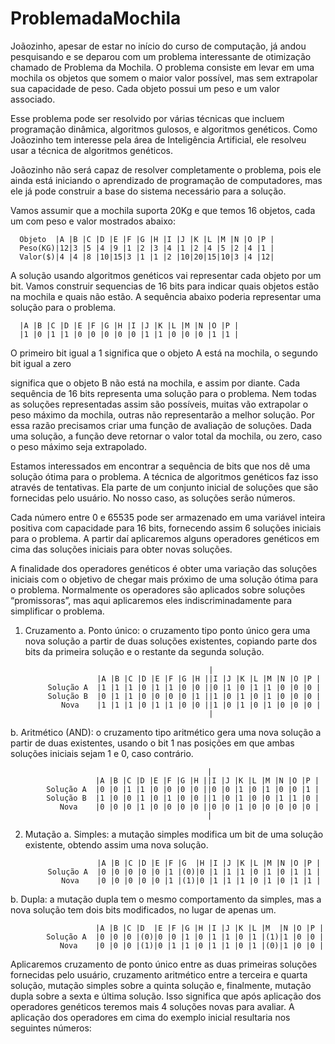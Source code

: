 # ProblemadaMochila


Joãozinho, apesar de estar no início do curso de computação, já andou pesquisando e se deparou com um problema interessante de otimização chamado 
de Problema da Mochila. O problema consiste em levar em uma mochila os objetos que somem o maior valor possível, mas sem extrapolar sua capacidade de peso. 
Cada objeto possui um peso e um valor associado.


Esse problema pode ser resolvido por várias técnicas que incluem programação dinâmica, algoritmos gulosos, e algoritmos genéticos. 
Como Joãozinho tem interesse pela área de Inteligência Artificial, ele resolveu usar a técnica de algoritmos genéticos.

Joãozinho não será capaz de resolver completamente o problema, pois ele ainda está iniciando o aprendizado de programação de computadores, 
mas ele já pode construir a base do sistema necessário para a solução.

Vamos assumir que a mochila suporta 20Kg e que temos 16 objetos, cada um com peso e valor mostrados abaixo:

      Objeto  |A |B |C |D |E |F |G |H |I |J |K |L |M |N |O |P | 
      Peso(KG)|12|3 |5 |4 |9 |1 |2 |3 |4 |1 |2 |4 |5 |2 |4 |1 |
      Valor($)|4 |4 |8 |10|15|3 |1 |1 |2 |10|20|15|10|3 |4 |12|
      
A solução usando algoritmos genéticos vai representar cada objeto por um bit. Vamos construir sequencias de 16 bits para indicar quais objetos 
estão na mochila e quais não estão. A sequência abaixo poderia representar uma solução para o problema.

      |A |B |C |D |E |F |G |H |I |J |K |L |M |N |O |P | 
      |1 |0 |1 |1 |0 |0 |0 |0 |0 |1 |1 |0 |0 |0 |1 |1 |

O primeiro bit igual a 1 significa que o objeto A está na mochila, o segundo bit igual a zero

significa que o objeto B não está na mochila, e assim por diante. Cada sequência de 16 bits representa uma solução para o problema. 
Nem todas as soluções representadas assim são possíveis, muitas vão extrapolar o peso máximo da mochila, outras não representarão a melhor solução. 
Por essa razão precisamos criar uma função de avaliação de soluções. Dada uma solução, a função deve retornar o valor total da mochila, ou zero, 
caso o peso máximo seja extrapolado.

Estamos interessados em encontrar a sequência de bits que nos dê uma solução ótima para o problema. A técnica de algoritmos genéticos faz isso através
de tentativas. Ela parte de um conjunto inicial de soluções que são fornecidas pelo usuário. No nosso caso, as soluções serão números.

Cada número entre 0 e 65535 pode ser armazenado em uma variável inteira positiva com capacidade para 16 bits, fornecendo assim 6 soluções iniciais para o problema.
A partir daí aplicaremos alguns operadores genéticos em cima das soluções iniciais para obter novas soluções.

A finalidade dos operadores genéticos é obter uma variação das soluções iniciais com o objetivo de chegar mais próximo de uma solução ótima para o problema. Normalmente os operadores são aplicados sobre soluções “promissoras”, mas aqui aplicaremos eles indiscriminadamente para simplificar o problema.

1) Cruzamento
a. Ponto único: o cruzamento tipo ponto único gera uma nova solução a partir de duas soluções existentes, copiando parte dos bits da primeira solução e o restante da segunda solução.

                                                |
                       |A |B |C |D |E |F |G |H ||I |J |K |L |M |N |O |P |
            Solução A  |1 |1 |1 |0 |1 |1 |0 |0 ||0 |1 |0 |1 |1 |0 |0 |0 | 
            Solução B  |0 |1 |1 |0 |0 |0 |0 |1 ||1 |0 |1 |0 |1 |0 |0 |0 |
               Nova    |1 |1 |1 |0 |1 |1 |0 |0 ||1 |0 |1 |0 |1 |0 |0 |0 | 
                                                |
                                                
                                                
b. Aritmético (AND): o cruzamento tipo aritmético gera uma nova solução a partir de duas existentes, usando o bit 1 nas posições em que ambas soluções
iniciais sejam 1 e 0, caso contrário.


                                                |
                       |A |B |C |D |E |F |G |H ||I |J |K |L |M |N |O |P |
            Solução A  |0 |0 |1 |1 |0 |0 |0 |0 ||0 |0 |1 |0 |1 |0 |0 |1 | 
            Solução B  |1 |0 |0 |1 |0 |1 |0 |0 ||1 |0 |1 |0 |0 |1 |1 |0 |
               Nova    |0 |0 |0 |1 |0 |0 |0 |0 ||0 |0 |1 |0 |0 |0 |0 |0 |
                                                |
                                                
       
   
2) Mutação
a. Simples: a mutação simples modifica um bit de uma solução existente, obtendo assim uma nova solução.

                                                
                       |A |B |C |D |E |F |G  |H |I |J |K |L |M |N |O |P |
            Solução A  |0 |0 |0 |0 |0 |1 |(0)|0 |1 |1 |1 |0 |1 |0 |1 |1 | 
               Nova    |0 |0 |0 |0 |0 |1 |(1)|0 |1 |1 |1 |0 |1 |0 |1 |1 | 
               
   
   
b. Dupla: a mutação dupla tem o mesmo comportamento da simples, mas a nova solução tem dois bits modificados, no lugar de apenas um.
               
               
                       |A |B |C |D  |E |F |G |H |I |J |K |L |M  |N |O |P |
            Solução A  |0 |0 |0 |(0)|0 |0 |1 |0 |1 |1 |0 |1 |(1)|1 |0 |0 | 
               Nova    |0 |0 |0 |(1)|0 |1 |1 |0 |1 |1 |0 |1 |(0)|1 |0 |0 |                                               
               
               
               
Aplicaremos cruzamento de ponto único entre as duas primeiras soluções fornecidas pelo usuário, cruzamento aritmético entre a terceira e quarta solução, mutação simples sobre a quinta solução e, finalmente, mutação dupla sobre a sexta e última solução. Isso significa que após aplicação dos operadores genéticos teremos mais 4 soluções novas para avaliar. A aplicação dos operadores em cima do exemplo inicial resultaria nos seguintes números:



               
